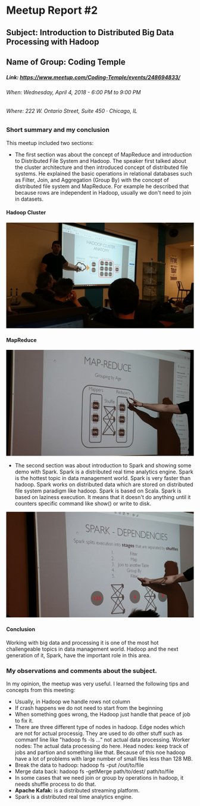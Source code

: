 # Meetup Report #2



## Subject: **Introduction to Distributed Big Data Processing with Hadoop**


## Name of Group: **Coding Temple**


##### Link: https://www.meetup.com/Coding-Temple/events/248694833/
###### When: Wednesday, April 4, 2018 - 6:00 PM to 9:00 PM
###### Where: 222 W. Ontario Street, Suite 450 · Chicago, IL




### Short summary and my conclusion

This meetup included two sections: 
* The first section was about the concept of MapReduce and introduction to Distributed File System and Hadoop. The speaker first talked about the cluster architecture 
and then introduced concept of distributed file systems. He explained the basic operations in relational databases such as Filter, Join, and Aggregation (Group By) with the concept of distributed file system and MapReduce.
For example he described that because rows are independent in Hadoop, usually we don't need to join in datasets.

#### Hadoop Cluster
![HadoopCluster](images/1.JPG "Hadoop Cluster")

#### MapReduce
![MapReduce](images/9.jpg "MapReduce")


* The second section was about introduction to Spark and showing some demo with Spark. Spark is a distributed real time analytics engine. Spark is the hottest topic in data management world.
Spark is very faster than hadoop. Spark works on distributed data which are stored on distributed file system paradigm like hadoop. Spark is based on Scala. 
Spark is based on laziness execution. It means that it doesn't do anything until it counters specific command like show() or write to disk. 


![Spark](images/8.jpg "Spark")

#### Conclusion
Working with big data and processing it is one of the most hot challengeable topics in data management world. Hadoop and the next generation of it, Spark, have the important role in this area.
 



 
 ### My observations and comments about the subject.
 
 In my opinion, the meetup was very useful. I learned the following tips and concepts from this meeting:
 
 * Usually, in Hadoop we handle rows not column
 * If crash happens we do not need to start from the beginning
 * When something goes wrong, the Hadoop just handle that peace of job to fix it.
 * There are three different type of nodes in hadoop. Edge nodes which are not for actual processig. They are used to do other stuff such as commanf line like "hadoop fs -ls ..." not actual data processing. Worker nodes: The actual data processing do here. Head nodes: keep track of jobs and partion and something like that. Because of this noe hadoop have a lot of problems with large number of small files less than 128 MB.
 * Break the data to hadoop: hadoop fs -put /out/to/file
 * Merge data back: hadoop fs -getMerge path/to/dest/ path/to/file
 * In some cases that we need join or group by operations in hadoop, it needs shuffle process to do that.
 * **Apache Kafak:** is a distributed streaming platform.
 * Spark is a distributed real time analytics engine.
 